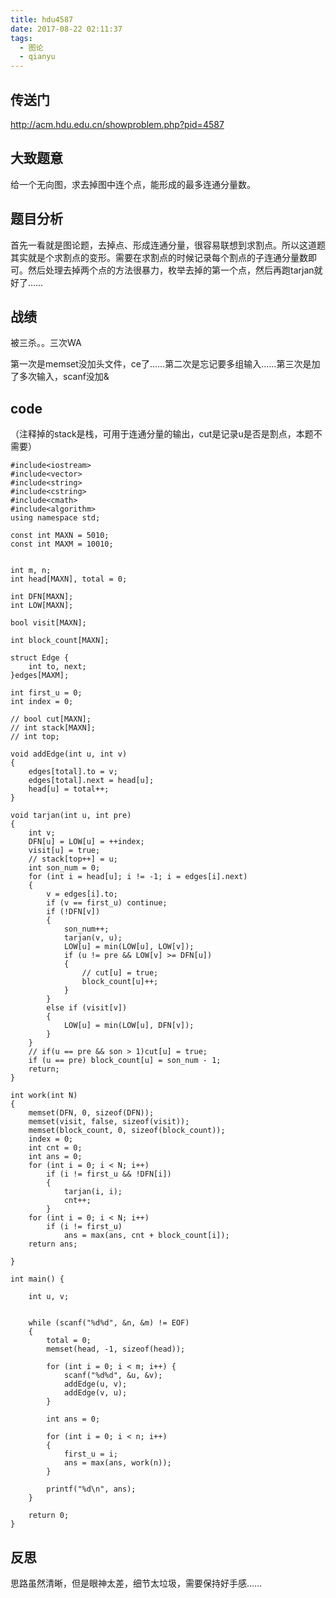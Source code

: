 ```yaml
---
title: hdu4587
date: 2017-08-22 02:11:37
tags: 
  - 图论
  - qianyu
---
```


## 传送门

http://acm.hdu.edu.cn/showproblem.php?pid=4587

## 大致题意

给一个无向图，求去掉图中连个点，能形成的最多连通分量数。

## 题目分析

首先一看就是图论题，去掉点、形成连通分量，很容易联想到求割点。所以这道题其实就是个求割点的变形。需要在求割点的时候记录每个割点的子连通分量数即可。然后处理去掉两个点的方法很暴力，枚举去掉的第一个点，然后再跑tarjan就好了……

## 战绩

被三杀。。三次WA

第一次是memset没加头文件，ce了……第二次是忘记要多组输入……第三次是加了多次输入，scanf没加&

## code

（注释掉的stack是栈，可用于连通分量的输出，cut是记录u是否是割点，本题不需要）

```
#include<iostream>
#include<vector>
#include<string>
#include<cstring>
#include<cmath>
#include<algorithm>
using namespace std;

const int MAXN = 5010;
const int MAXM = 10010;


int m, n;
int head[MAXN], total = 0;

int DFN[MAXN];
int LOW[MAXN];

bool visit[MAXN];

int block_count[MAXN];

struct Edge {
    int to, next;
}edges[MAXM];

int first_u = 0;
int index = 0;

// bool cut[MAXN];
// int stack[MAXN];
// int top;

void addEdge(int u, int v)
{
    edges[total].to = v;
    edges[total].next = head[u];
    head[u] = total++;
}

void tarjan(int u, int pre)
{
    int v;
    DFN[u] = LOW[u] = ++index;
    visit[u] = true;
    // stack[top++] = u;
    int son_num = 0;
    for (int i = head[u]; i != -1; i = edges[i].next)
    {
        v = edges[i].to;
        if (v == first_u) continue;
        if (!DFN[v])
        {
            son_num++;
            tarjan(v, u);
            LOW[u] = min(LOW[u], LOW[v]);
            if (u != pre && LOW[v] >= DFN[u])
            {
                // cut[u] = true;
                block_count[u]++;
            }
        }
        else if (visit[v])
        {
            LOW[u] = min(LOW[u], DFN[v]);
        }
    }
    // if(u == pre && son > 1)cut[u] = true;
    if (u == pre) block_count[u] = son_num - 1;
    return;
}

int work(int N)
{
    memset(DFN, 0, sizeof(DFN));
    memset(visit, false, sizeof(visit));
    memset(block_count, 0, sizeof(block_count));
    index = 0;
    int cnt = 0;
    int ans = 0;
    for (int i = 0; i < N; i++)
        if (i != first_u && !DFN[i])
        {
            tarjan(i, i);
            cnt++;
        }
    for (int i = 0; i < N; i++)
        if (i != first_u)
            ans = max(ans, cnt + block_count[i]);
    return ans;

}

int main() {

    int u, v;


    while (scanf("%d%d", &n, &m) != EOF) 
    {
        total = 0;
        memset(head, -1, sizeof(head));

        for (int i = 0; i < m; i++) {
            scanf("%d%d", &u, &v);
            addEdge(u, v);
            addEdge(v, u);
        }

        int ans = 0;

        for (int i = 0; i < n; i++)
        {
            first_u = i;
            ans = max(ans, work(n));
        }

        printf("%d\n", ans);
    }

    return 0;
}

```


## 反思

思路虽然清晰，但是眼神太差，细节太垃圾，需要保持好手感……